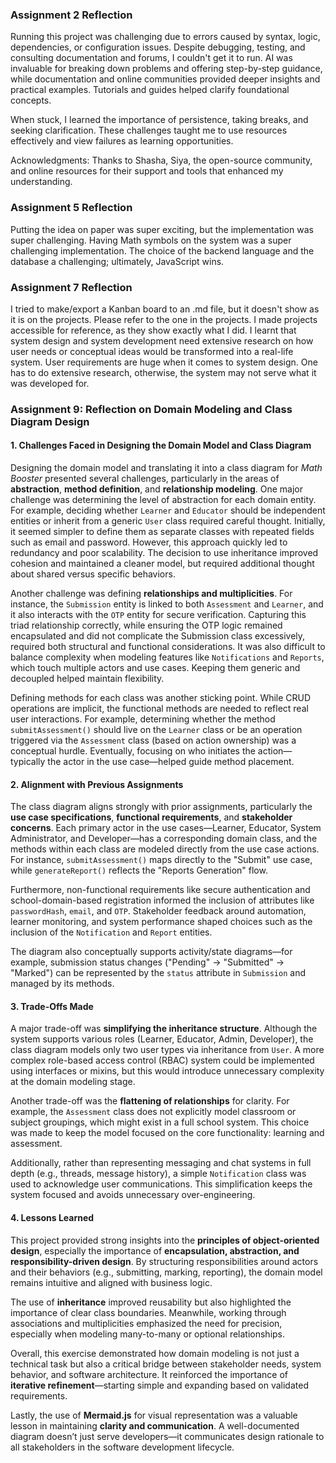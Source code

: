 ### Assignment 2 Reflection
Running this project was challenging due to errors caused by syntax, logic, dependencies, or configuration issues. Despite debugging, testing, and consulting documentation and forums, I couldn't get it to run. AI was invaluable for breaking down problems and offering step-by-step guidance, while documentation and online communities provided deeper insights and practical examples. Tutorials and guides helped clarify foundational concepts.

When stuck, I learned the importance of persistence, taking breaks, and seeking clarification. These challenges taught me to use resources effectively and view failures as learning opportunities.

Acknowledgments: Thanks to Shasha, Siya, the open-source community, and online resources for their support and tools that enhanced my understanding.

### Assignment 5 Reflection
Putting the idea on paper was super exciting, but the implementation was super challenging. Having Math symbols on the system was a super challenging implementation. The choice of the backend language and the database a challenging; ultimately, JavaScript wins.

### Assignment 7 Reflection
I tried to make/export a Kanban board to an .md file, but it doesn't show as it is on the projects. Please refer to the one in the projects. I made projects accessible for reference, as they show exactly what I did. I learnt that system design and system development need extensive research on how user needs or conceptual ideas would be transformed into a real-life system. User requirements are huge when it comes to system design. One has to do extensive research, otherwise, the system may not serve what it was developed for.

###  Assignment 9: Reflection on Domain Modeling and Class Diagram Design

#### 1. Challenges Faced in Designing the Domain Model and Class Diagram

Designing the domain model and translating it into a class diagram for *Math Booster* presented several challenges, particularly in the areas of **abstraction**, **method definition**, and **relationship modeling**. One major challenge was determining the level of abstraction for each domain entity. For example, deciding whether `Learner` and `Educator` should be independent entities or inherit from a generic `User` class required careful thought. Initially, it seemed simpler to define them as separate classes with repeated fields such as email and password. However, this approach quickly led to redundancy and poor scalability. The decision to use inheritance improved cohesion and maintained a cleaner model, but required additional thought about shared versus specific behaviors.

Another challenge was defining **relationships and multiplicities**. For instance, the `Submission` entity is linked to both `Assessment` and `Learner`, and it also interacts with the `OTP` entity for secure verification. Capturing this triad relationship correctly, while ensuring the OTP logic remained encapsulated and did not complicate the Submission class excessively, required both structural and functional considerations. It was also difficult to balance complexity when modeling features like `Notifications` and `Reports`, which touch multiple actors and use cases. Keeping them generic and decoupled helped maintain flexibility.

Defining methods for each class was another sticking point. While CRUD operations are implicit, the functional methods are  needed to reflect real user interactions. For example, determining whether the method `submitAssessment()` should live on the `Learner` class or be an operation triggered via the `Assessment` class (based on action ownership) was a conceptual hurdle. Eventually, focusing on who initiates the action—typically the actor in the use case—helped guide method placement.

#### 2. Alignment with Previous Assignments

The class diagram aligns strongly with prior assignments, particularly the **use case specifications**, **functional requirements**, and **stakeholder concerns**. Each primary actor in the use cases—Learner, Educator, System Administrator, and Developer—has a corresponding domain class, and the methods within each class are modeled directly from the use case actions. For instance, `submitAssessment()` maps directly to the "Submit" use case, while `generateReport()` reflects the "Reports Generation" flow.

Furthermore, non-functional requirements like secure authentication and school-domain-based registration informed the inclusion of attributes like `passwordHash`, `email`, and `OTP`. Stakeholder feedback around automation, learner monitoring, and system performance shaped choices such as the inclusion of the `Notification` and `Report` entities.

The diagram also conceptually supports activity/state diagrams—for example, submission status changes ("Pending" → "Submitted" → "Marked") can be represented by the `status` attribute in `Submission` and managed by its methods.

#### 3. Trade-Offs Made

A major trade-off was **simplifying the inheritance structure**. Although the system supports various roles (Learner, Educator, Admin, Developer), the class diagram models only two user types via inheritance from `User`. A more complex role-based access control (RBAC) system could be implemented using interfaces or mixins, but this would introduce unnecessary complexity at the domain modeling stage.

Another trade-off was the **flattening of relationships** for clarity. For example, the `Assessment` class does not explicitly model classroom or subject groupings, which might exist in a full school system. This choice was made to keep the model focused on the core functionality: learning and assessment.

Additionally, rather than representing messaging and chat systems in full depth (e.g., threads, message history), a simple `Notification` class was used to acknowledge user communications. This simplification keeps the system focused and avoids unnecessary over-engineering.

#### 4. Lessons Learned

This project provided strong insights into the **principles of object-oriented design**, especially the importance of **encapsulation, abstraction, and responsibility-driven design**. By structuring responsibilities around actors and their behaviors (e.g., submitting, marking, reporting), the domain model remains intuitive and aligned with business logic.

The use of **inheritance** improved reusability but also highlighted the importance of clear class boundaries. Meanwhile, working through associations and multiplicities emphasized the need for precision, especially when modeling many-to-many or optional relationships.

Overall, this exercise demonstrated how domain modeling is not just a technical task but also a critical bridge between stakeholder needs, system behavior, and software architecture. It reinforced the importance of **iterative refinement**—starting simple and expanding based on validated requirements.

Lastly, the use of **Mermaid.js** for visual representation was a valuable lesson in maintaining **clarity and communication**. A well-documented diagram doesn’t just serve developers—it communicates design rationale to all stakeholders in the software development lifecycle.
